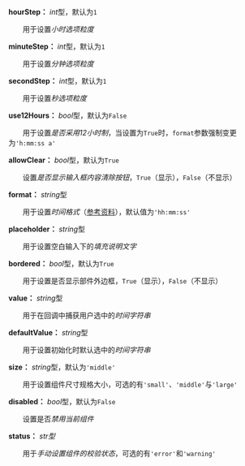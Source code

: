 **hourStep：** *int*型，默认为`1`

　　用于设置*小时选项粒度*

**minuteStep：** *int*型，默认为`1`

　　用于设置*分钟选项粒度*

**secondStep：** *int*型，默认为`1`

　　用于设置*秒选项粒度*

**use12Hours：** *bool*型，默认为`False`

　　用于设置*是否采用12小时制*，当设置为`True`时，`format`参数强制变更为`'h:mm:ss a'`

**allowClear：** *bool*型，默认为`True`

　　设置*是否显示输入框内容清除按钮*，`True`（显示），`False`（不显示）

**format：** *string*型

　　用于设置*时间格式*（[参考资料](https://momentjscom.readthedocs.io/en/latest/moment/04-displaying/01-format/)），默认值为`'hh:mm:ss'`

**placeholder：** *string*型

　　用于设置空白输入下的*填充说明文字*

**bordered：** *bool*型，默认为`True`

　　用于设置是否显示部件外边框，`True`（显示），`False`（不显示）

**value：** *string*型

　　用于在回调中捕获用户选中的*时间字符串*

**defaultValue：** *string*型

　　用于设置初始化时默认选中的*时间字符串*

**size：** *string*型，默认为`'middle'`

　　用于设置组件尺寸规格大小，可选的有`'small'`、`'middle'`与`'large'`

**disabled：** *bool*型，默认为`False`

　　设置是否*禁用当前组件*

**status：** *str型*

　　用于*手动设置组件的校验状态*，可选的有`'error'`和`'warning'`